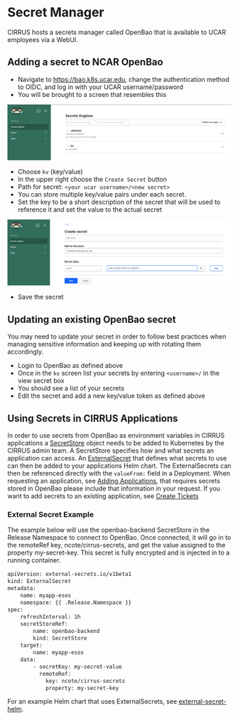 # Secret Manager

CIRRUS hosts a secrets manager called OpenBao that is available to UCAR employees via a WebUI. 

## Adding a secret to NCAR OpenBao

- Navigate to https://bao.k8s.ucar.edu, change the authentication method to OIDC, and log in with your UCAR username/password
- You will be brought to a screen that resembles this

![Bao Home Screen](../../media/bao1.png "Bao Home Screen")

- Choose `kv` (key/value)
- In the upper right choose the `Create Secret` button
- Path for secret: `<your ucar username>/<new secret>`
- You can store multiple key/value pairs under each secret. 
- Set the key to be a short description of the secret that will be used to reference it and set the value to the actual secret

![Bao Secret Screen](../../media/bao2.png "Bao Secret Screen")

- Save the secret

## Updating an existing OpenBao secret

You may need to update your secret in order to follow best practices when managing sensitive information and keeping up with rotating them accordingly.

- Login to OpenBao as defined above
- Once in the `kv` screen list your secrets by entering `<username>/` in the view secret box
- You should see a list of your secrets
- Edit the secret and add a new key/value token as defined above

## Using Secrets in CIRRUS Applications

In order to use secrets from OpenBao as environment variables in CIRRUS applications a [SecretStore](https://external-secrets.io/latest/api/secretstore/) object needs to be added to Kubernetes by the CIRRUS admin team. A SecretStore specifies how and what secrets an application can access. An [ExternalSecret](https://external-secrets.io/latest/api/externalsecret/) that defines what secrets to use can then be added to your applications Helm chart. The ExternalSecrets can then be referenced directly with the `valueFrom:` field in a Deployment. When requesting an application, see [Adding Applications](../hosting/additions.md), that requires secrets stored in OpenBao please include that information in your request. If you want to add secrets to an existing application, see [Create Tickets](../create-tickets.md)

### External Secret Example

The example below will use the openbao-backend SecretStore in the Release Namespace to connect to OpenBao. Once connected, it will go in to the remoteRef key, ncote/cirrus-secrets, and get the value assigned to the property my-secret-key. This secret is fully encrypted and is injected in to a running container. 

```
apiVersion: external-secrets.io/v1beta1
kind: ExternalSecret
metadata:
    name: myapp-esos
    namespace: {{ .Release.Namespace }}
spec:
    refreshInterval: 1h
    secretStoreRef:
        name: openbao-backend
        kind: SecretStore
    target:
        name: myapp-esos
    data:
        - secretKey: my-secret-value
          remoteRef:
            key: ncote/cirrus-secrets
            property: my-secret-key
```

For an example Helm chart that uses ExternalSecrets, see [external-secret-helm](https://github.com/NCAR/cirrus-helm-examples/tree/main/external-secret-helm).